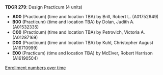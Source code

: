 **TDGR 279**: Design Practicum (4 units)

- **A00** (Practicum) (time and location TBA) by Brill, Robert L. (A01752649)
- **B00** (Practicum) (time and location TBA) by Dolan, Judith A. (A01532335)
- **C00** (Practicum) (time and location TBA) by Petrovich, Victoria A. (A01287169)
- **D00** (Practicum) (time and location TBA) by Kuhl, Christopher August (A16710999)
- **E00** (Practicum) (time and location TBA) by McElver, Robert Harrison (A16190504)

[Enrollment numbers over time](./TDGR279.tsv)
